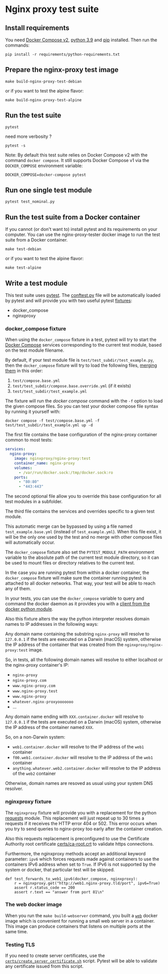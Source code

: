 Nginx proxy test suite
======================

Install requirements
--------------------

You need [Docker Compose v2](https://docs.docker.com/compose/install/linux/), [python 3.9](https://www.python.org/) and [pip](https://pip.pypa.io/en/stable/installation/)  installed. Then run the commands:

    pip install -r requirements/python-requirements.txt

Prepare the nginx-proxy test image
----------------------------------

    make build-nginx-proxy-test-debian

or if you want to test the alpine flavor:

    make build-nginx-proxy-test-alpine

Run the test suite
------------------

    pytest

need more verbosity ?

    pytest -s

Note: By default this test suite relies on Docker Compose v2 with the command `docker compose`. It still supports Docker Compose v1 via the `DOCKER_COMPOSE` environment variable:

    DOCKER_COMPOSE=docker-compose pytest

Run one single test module
--------------------------

    pytest test_nominal.py

Run the test suite from a Docker container
------------------------------------------

If you cannot (or don't want to) install pytest and its requirements on your computer. You can use the nginx-proxy-tester docker image to run the test suite from a Docker container.

    make test-debian

or if you want to test the alpine flavor:

    make test-alpine

Write a test module
-------------------

This test suite uses [pytest](http://doc.pytest.org/en/latest/). The [conftest.py](conftest.py) file will be automatically loaded by pytest and will provide you with two useful pytest [fixtures](https://docs.pytest.org/en/latest/explanation/fixtures.html): 

- docker_compose
- nginxproxy


### docker_compose fixture

When using the `docker_compose` fixture in a test, pytest will try to start the [Docker Compose](https://docs.docker.com/compose/) services corresponding to the current test module, based on the test module filename.

By default, if your test module file is `test/test_subdir/test_example.py`, then the `docker_compose` fixture will try to load the following files, [merging them](https://docs.docker.com/reference/compose-file/merge/) in this order:

1. `test/compose.base.yml`
2. `test/test_subdir/compose.base.override.yml` (if it exists)
3. `test/test_subdir/test_example.yml`

The fixture will run the _docker compose_ command with the `-f` option to load the given compose files. So you can test your docker compose file syntax by running it yourself with:

    docker compose -f test/compose.base.yml -f test/test_subdir/test_example.yml up -d

The first file contains the base configuration of the nginx-proxy container common to most tests:

```yaml
services:
  nginx-proxy:
    image: nginxproxy/nginx-proxy:test
    container_name: nginx-proxy
    volumes:
      - /var/run/docker.sock:/tmp/docker.sock:ro
    ports:
      - "80:80"
      - "443:443"
```

The second optional file allow you to override this base configuration for all test modules in a subfolder.

The third file contains the services and overrides specific to a given test module.

This automatic merge can be bypassed by using a file named `test_example.base.yml` (instead of `test_example.yml`). When this file exist, it will be the only one used by the test and no merge with other compose files will automatically occur.

The `docker_compose` fixture also set the `PYTEST_MODULE_PATH` environment variable to the absolute path of the current test module directory, so it can be used to mount files or directory relatives to the current test.

In the case you are running pytest from within a docker container, the `docker_compose` fixture will make sure the container running pytest is attached to all docker networks. That way, your test will be able to reach any of them.

In your tests, you can use the `docker_compose` variable to query and command the docker daemon as it provides you with a [client from the docker python module](https://docker-py.readthedocs.io/en/4.4.4/client.html#client-reference).

Also this fixture alters the way the python interpreter resolves domain names to IP addresses in the following ways:

Any domain name containing the substring `nginx-proxy` will resolve to `127.0.0.1` if the tests are executed on a Darwin (macOS) system, otherwise the IP address of the container that was created from the `nginxproxy/nginx-proxy:test` image.

So, in tests, all the following domain names will resolve to either localhost or the nginx-proxy container's IP:

- `nginx-proxy`
- `nginx-proxy.com`
- `www.nginx-proxy.com`
- `www.nginx-proxy.test`
- `www.nginx-proxy`
- `whatever.nginx-proxyooooooo`
- ...

Any domain name ending with `XXX.container.docker` will resolve to `127.0.0.1` if the tests are executed on a Darwin (macOS) system, otherwise the IP address of the container named `XXX`.

So, on a non-Darwin system:

- `web1.container.docker` will resolve to the IP address of the `web1` container
- `f00.web1.container.docker` will resolve to the IP address of the `web1` container
- `anything.whatever.web2.container.docker` will resolve to the IP address of the `web2` container

Otherwise, domain names are resoved as usual using your system DNS resolver.

### nginxproxy fixture

The `nginxproxy` fixture will provide you with a replacement for the python [requests](https://pypi.python.org/pypi/requests/) module. This replacement will just repeat up to 30 times a requests if it receives the HTTP error 404 or 502. This error occurs when you try to send queries to nginx-proxy too early after the container creation.

Also this requests replacement is preconfigured to use the Certificate Authority root certificate [certs/ca-root.crt](certs/) to validate https connections.

Furthermore, the nginxproxy methods accept an additional keyword parameter: `ipv6` which forces requests made against containers to use the containers IPv6 address when set to `True`. If IPv6 is not supported by the system or docker, that particular test will be skipped.

    def test_forwards_to_web1_ipv6(docker_compose, nginxproxy):
        r = nginxproxy.get("http://web1.nginx-proxy.tld/port", ipv6=True)
        assert r.status_code == 200   
        assert r.text == "answer from port 81\n"



### The web docker image

When you run the `make build-webserver` command, you built a [`web`](requirements/README.md) docker image which is convenient for running a small web server in a container. This image can produce containers that listens on multiple ports at the same time.

### Testing TLS

If you need to create server certificates, use the [`certs/create_server_certificate.sh`](certs/) script. Pytest will be able to validate any certificate issued from this script.
